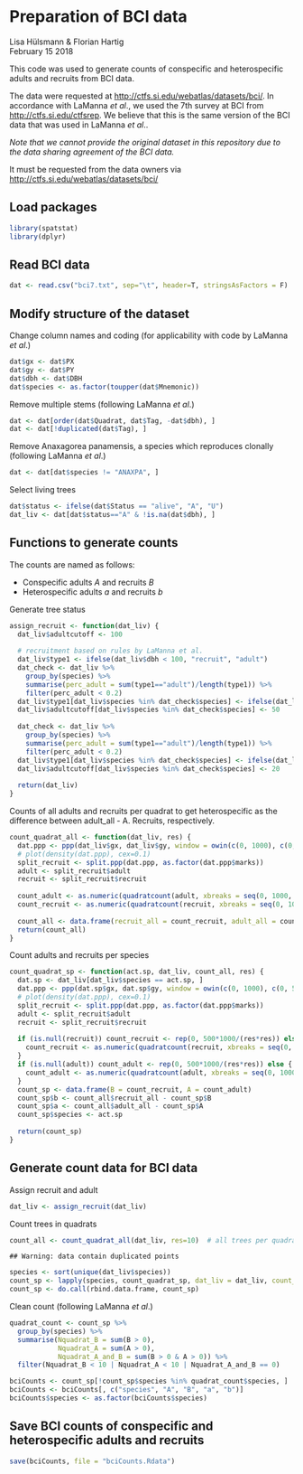 # Preparation of BCI data
Lisa Hülsmann & Florian Hartig  
February 15 2018  


This code was used to generate counts of conspecific and heterospecific adults and recruits from BCI data.

The data were requested at http://ctfs.si.edu/webatlas/datasets/bci/. In accordance with LaManna *et al*., we used the 7th survey at BCI from http://ctfs.si.edu/ctfsrep. We believe that this is the same version of the BCI data that was used in LaManna *et al*..

*Note that we cannot provide the original dataset in this repository due to the data sharing agreement of the BCI data.* 

It must be requested from the data owners via http://ctfs.si.edu/webatlas/datasets/bci/



## Load packages



```r
library(spatstat)
library(dplyr)
```


## Read BCI data



```r
dat <- read.csv("bci7.txt", sep="\t", header=T, stringsAsFactors = F)
```


## Modify structure of the dataset

Change column names and coding (for applicability with code by LaManna *et al*.)

```r
dat$gx <- dat$PX
dat$gy <- dat$PY
dat$dbh <- dat$DBH
dat$species <- as.factor(toupper(dat$Mnemonic))
```

Remove multiple stems (following LaManna *et al*.)

```r
dat <- dat[order(dat$Quadrat, dat$Tag, -dat$dbh), ]
dat <- dat[!duplicated(dat$Tag), ]
```

Remove Anaxagorea panamensis, a species which reproduces clonally (following LaManna *et al*.)

```r
dat <- dat[dat$species != "ANAXPA", ]
```

Select living trees

```r
dat$status <- ifelse(dat$Status == "alive", "A", "U")
dat_liv <- dat[dat$status=="A" & !is.na(dat$dbh), ]
```


## Functions to generate counts

The counts are named as follows:

* Conspecific adults *A* and recruits *B*
* Heterospecific adults *a* and recruits *b*


Generate tree status 

```r
assign_recruit <- function(dat_liv) {
  dat_liv$adultcutoff <- 100
  
  # recruitment based on rules by LaManna et al.
  dat_liv$type1 <- ifelse(dat_liv$dbh < 100, "recruit", "adult")
  dat_check <- dat_liv %>%
    group_by(species) %>% 
    summarise(perc_adult = sum(type1=="adult")/length(type1)) %>% 
    filter(perc_adult < 0.2)
  dat_liv$type1[dat_liv$species %in% dat_check$species] <- ifelse(dat_liv$dbh[dat_liv$species %in% dat_check$species] <= 50, "recruit", "adult")
  dat_liv$adultcutoff[dat_liv$species %in% dat_check$species] <- 50
  
  dat_check <- dat_liv %>%
    group_by(species) %>% 
    summarise(perc_adult = sum(type1=="adult")/length(type1)) %>% 
    filter(perc_adult < 0.2)
  dat_liv$type1[dat_liv$species %in% dat_check$species] <- ifelse(dat_liv$dbh[dat_liv$species %in% dat_check$species] <= 20, "recruit", "adult")
  dat_liv$adultcutoff[dat_liv$species %in% dat_check$species] <- 20
  
  return(dat_liv)
}
```

Counts of all adults and recruits per quadrat to get heterospecific as the difference between adult_all - A. Recruits, respectively.

```r
count_quadrat_all <- function(dat_liv, res) {
  dat.ppp <- ppp(dat_liv$gx, dat_liv$gy, window = owin(c(0, 1000), c(0, 500)), marks = dat_liv$type1)
  # plot(density(dat.ppp), cex=0.1)
  split_recruit <- split.ppp(dat.ppp, as.factor(dat.ppp$marks))
  adult <- split_recruit$adult
  recruit <- split_recruit$recruit
  
  count_adult <- as.numeric(quadratcount(adult, xbreaks = seq(0, 1000, res), ybreaks = seq(0, 500, res)))
  count_recruit <- as.numeric(quadratcount(recruit, xbreaks = seq(0, 1000, res), ybreaks = seq(0, 500, res)))  
  
  count_all <- data.frame(recruit_all = count_recruit, adult_all = count_adult)
  return(count_all)
}
```

Count adults and recruits per species

```r
count_quadrat_sp <- function(act.sp, dat_liv, count_all, res) {
  dat.sp <- dat_liv[dat_liv$species == act.sp, ]
  dat.ppp <- ppp(dat.sp$gx, dat.sp$gy, window = owin(c(0, 1000), c(0, 500)), marks = dat.sp$type1)
  # plot(density(dat.ppp), cex=0.1)
  split_recruit <- split.ppp(dat.ppp, as.factor(dat.ppp$marks))
  adult <- split_recruit$adult
  recruit <- split_recruit$recruit
  
  if (is.null(recruit)) count_recruit <- rep(0, 500*1000/(res*res)) else {
    count_recruit <- as.numeric(quadratcount(recruit, xbreaks = seq(0, 1000, res), ybreaks = seq(0, 500, res)))  
  }
  if (is.null(adult)) count_adult <- rep(0, 500*1000/(res*res)) else {
    count_adult <- as.numeric(quadratcount(adult, xbreaks = seq(0, 1000, res), ybreaks = seq(0, 500, res)))
  }
  count_sp <- data.frame(B = count_recruit, A = count_adult)
  count_sp$b <- count_all$recruit_all - count_sp$B
  count_sp$a <- count_all$adult_all - count_sp$A
  count_sp$species <- act.sp
  
  return(count_sp)
}
```


## Generate count data for BCI data


Assign recruit and adult

```r
dat_liv <- assign_recruit(dat_liv)
```

Count trees in quadrats

```r
count_all <- count_quadrat_all(dat_liv, res=10)  # all trees per quadrat
```

```
## Warning: data contain duplicated points
```

```r
species <- sort(unique(dat_liv$species))
count_sp <- lapply(species, count_quadrat_sp, dat_liv = dat_liv, count_all = count_all, res = 10)  # per species while a = adult_all - A
count_sp <- do.call(rbind.data.frame, count_sp)
```

Clean count (following LaManna *et al*.)

```r
quadrat_count <- count_sp %>%
  group_by(species) %>%
  summarise(Nquadrat_B = sum(B > 0),
            Nquadrat_A = sum(A > 0),
            Nquadrat_A_and_B = sum(B > 0 & A > 0)) %>%
  filter(Nquadrat_B < 10 | Nquadrat_A < 10 | Nquadrat_A_and_B == 0)

bciCounts <- count_sp[!count_sp$species %in% quadrat_count$species, ]
bciCounts <- bciCounts[, c("species", "A", "B", "a", "b")]
bciCounts$species <- as.factor(bciCounts$species)
```


## Save BCI counts of conspecific and heterospecific adults and recruits


```r
save(bciCounts, file = "bciCounts.Rdata")
```



